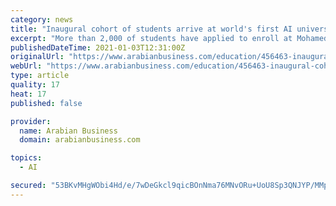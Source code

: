 ```yaml
---
category: news
title: "Inaugural cohort of students arrive at world's first AI university"
excerpt: "More than 2,000 of students have applied to enroll at Mohamed bin Zayed University of Artificial Intelligence in Abu Dhabi"
publishedDateTime: 2021-01-03T12:31:00Z
originalUrl: "https://www.arabianbusiness.com/education/456463-inaugural-cohort-of-students-arrive-at-worlds-first-ai-university"
webUrl: "https://www.arabianbusiness.com/education/456463-inaugural-cohort-of-students-arrive-at-worlds-first-ai-university"
type: article
quality: 17
heat: 17
published: false

provider:
  name: Arabian Business
  domain: arabianbusiness.com

topics:
  - AI

secured: "53BKvMHgWObi4Hd/e/7wDeGkcl9qicBOnNma76MNvORu+UoU8Sp3QNJYP/MMpVpZw2es7ZyJpxbga/RcTzoDdozig/OHqpGa4DhnjOtAD2md+ijes7+YSb0xFL9ubNntOAA3bFx+jMYPK3ShlZpUPjH81rsNxghUywHj2FbJl3tNGrKr+Pke7Ea5l62w26FBvEpBfMtW5IszEmsiZQXejdh0N/rRsb/2zaqD5BY+7KOC0pzLBZco1tnwIWOCJsmAhNDZ8Wa3eLwl0U2ciWhyKmJ7W00XBya25pHwkZGJ+OOPMaKh3m7sieQ9++ifARcFYrlZtgKBtGLuT64kOvE+13SowseNHsRn6uJzlkgxPp4=;BufBfvXq/tOjCSbkgw32xA=="
---
```


